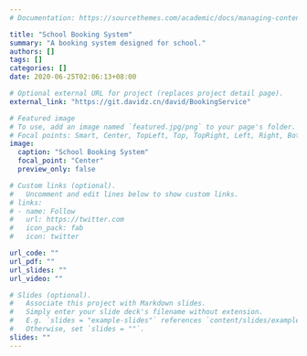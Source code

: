 ```yaml
---
# Documentation: https://sourcethemes.com/academic/docs/managing-content/

title: "School Booking System"
summary: "A booking system designed for school."
authors: []
tags: []
categories: []
date: 2020-06-25T02:06:13+08:00

# Optional external URL for project (replaces project detail page).
external_link: "https://git.davidz.cn/david/BookingService"

# Featured image
# To use, add an image named `featured.jpg/png` to your page's folder.
# Focal points: Smart, Center, TopLeft, Top, TopRight, Left, Right, BottomLeft, Bottom, BottomRight.
image:
  caption: "School Booking System"
  focal_point: "Center"
  preview_only: false

# Custom links (optional).
#   Uncomment and edit lines below to show custom links.
# links:
# - name: Follow
#   url: https://twitter.com
#   icon_pack: fab
#   icon: twitter

url_code: ""
url_pdf: ""
url_slides: ""
url_video: ""

# Slides (optional).
#   Associate this project with Markdown slides.
#   Simply enter your slide deck's filename without extension.
#   E.g. `slides = "example-slides"` references `content/slides/example-slides.md`.
#   Otherwise, set `slides = ""`.
slides: ""
---
```

